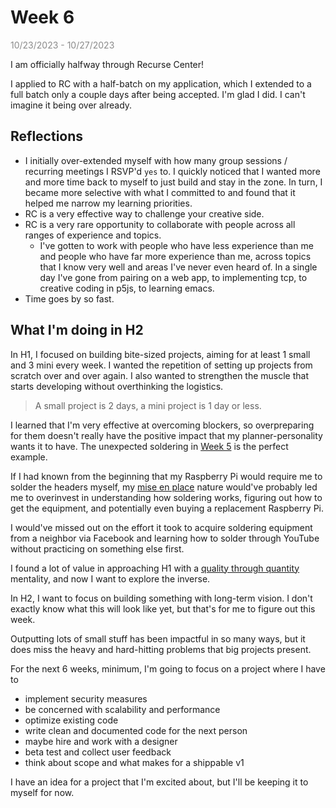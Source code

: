 # Week 6

<span style="opacity: 0.5;">10/23/2023 - 10/27/2023</span>

I am officially halfway through Recurse Center!

I applied to RC with a half-batch on my application, which I extended to a full batch only a couple days after being accepted. I'm glad I did. I can't imagine it being over already.

## Reflections

- I initially over-extended myself with how many group sessions / recurring meetings I RSVP'd `yes` to. I quickly noticed that I wanted more and more time back to myself to just build and stay in the zone. In turn, I became more selective with what I committed to and found that it helped me narrow my learning priorities.
- RC is a very effective way to challenge your creative side.
- RC is a very rare opportunity to collaborate with people across all ranges of experience and topics.
  - I've gotten to work with people who have less experience than me and people who have far more experience than me, across topics that I know very well and areas I've never even heard of. In a single day I've gone from pairing on a web app, to implementing tcp, to creative coding in p5js, to learning emacs.
- Time goes by so fast.

## What I'm doing in H2

In H1, I focused on building bite-sized projects, aiming for at least 1 small and 3 mini every week. I wanted the repetition of setting up projects from scratch over and over again. I also wanted to strengthen the muscle that starts developing without overthinking the logistics.

> A small project is 2 days, a mini project is 1 day or less.

I learned that I'm very effective at overcoming blockers, so overpreparing for them doesn't really have the positive impact that my planner-personality wants it to have. The unexpected soldering in [Week 5](Week5.md) is the perfect example.

If I had known from the beginning that my Raspberry Pi would require me to solder the headers myself, my [mise en place](https://en.wikipedia.org/wiki/Mise_en_place) nature would've probably led me to overinvest in understanding how soldering works, figuring out how to get the equipment, and potentially even buying a replacement Raspberry Pi.

I would've missed out on the effort it took to acquire soldering equipment from a neighbor via Facebook and learning how to solder through YouTube without practicing on something else first.

I found a lot of value in approaching H1 with a [quality through quantity](Week1.md) mentality, and now I want to explore the inverse.

In H2, I want to focus on building something with long-term vision. I don't exactly know what this will look like yet, but that's for me to figure out this week.

Outputting lots of small stuff has been impactful in so many ways, but it does miss the heavy and hard-hitting problems that big projects present.

For the next 6 weeks, minimum, I'm going to focus on a project where I have to

- implement security measures
- be concerned with scalability and performance
- optimize existing code
- write clean and documented code for the next person
- maybe hire and work with a designer
- beta test and collect user feedback
- think about scope and what makes for a shippable v1

I have an idea for a project that I'm excited about, but I'll be keeping it to myself for now.
